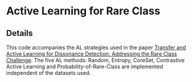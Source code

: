 # Active Learning for Rare Class
## Details

This code accompanies the AL strategies used in the paper [Transfer and Active Learning for Dissonance Detection: Addressing the Rare Class Challenge](https://arxiv.org/abs/2305.02459). The five AL methods: Random, Entropy, CoreSet, Contrastive Active Learning and Probability-of-Rare-Class are implemented independent of the datasets used.
